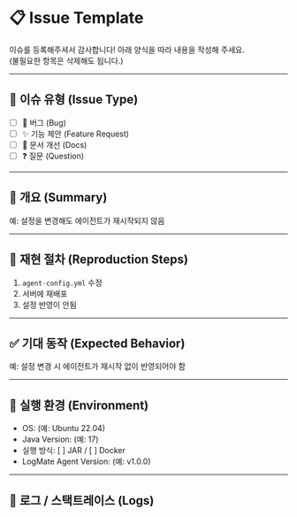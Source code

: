 # 📋 Issue Template

이슈를 등록해주셔서 감사합니다! 아래 양식을 따라 내용을 작성해 주세요.  
(불필요한 항목은 삭제해도 됩니다.)

---

## 📌 이슈 유형 (Issue Type)

- [ ] 🐞 버그 (Bug)
- [ ] ✨ 기능 제안 (Feature Request)
- [ ] 📄 문서 개선 (Docs)
- [ ] ❓ 질문 (Question)

---

## 🧾 개요 (Summary)

<!-- 이슈의 핵심 내용을 간결하게 작성해 주세요. -->
예: 설정을 변경해도 에이전트가 재시작되지 않음

---

## 🔁 재현 절차 (Reproduction Steps)

<!-- 버그 재현이 가능한 경우, 재현 순서를 단계별로 작성해 주세요. -->
1. `agent-config.yml` 수정
2. 서버에 재배포
3. 설정 반영이 안됨

---

## ✅ 기대 동작 (Expected Behavior)

<!-- 기대하는 정상 동작을 설명해 주세요. -->
예: 설정 변경 시 에이전트가 재시작 없이 반영되어야 함

---

## 🧪 실행 환경 (Environment)

<!-- 환경 정보를 최대한 정확히 작성해 주세요. -->
- OS: (예: Ubuntu 22.04)
- Java Version: (예: 17)
- 실행 방식: [ ] JAR / [ ] Docker
- LogMate Agent Version: (예: v1.0.0)

---

## 🧾 로그 / 스택트레이스 (Logs)

<!-- 오류 메시지, 콘솔 로그 등 관련 내용을 붙여 주세요. -->